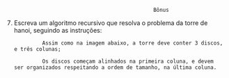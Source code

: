                                                     Bônus

7. Escreva um algoritmo recursivo que resolva o problema da torre de hanoi, seguindo as instruções:

                Assim como na imagem abaixo, a torre deve conter 3 discos, e três colunas;

                Os discos começam alinhados na primeira coluna, e devem ser organizados respeitando a ordem de tamanho, na última coluna.